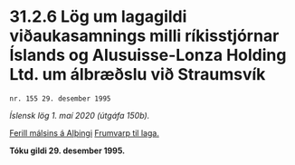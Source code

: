 # 31.2.6 Lög um lagagildi viðaukasamnings milli ríkisstjórnar Íslands og Alusuisse-Lonza Holding Ltd. um álbræðslu við Straumsvík

`nr. 155 29. desember 1995`

_Íslensk lög 1. maí 2020 (útgáfa 150b)._

[Ferill málsins á Alþingi](https://www.althingi.is/thingstorf/thingmalalistar-eftir-thingum/ferill/?ltg=120&mnr=171)
[Frumvarp til laga.](https://www.althingi.is/altext/120/s/0213.html)

**Tóku gildi 29. desember 1995.**

